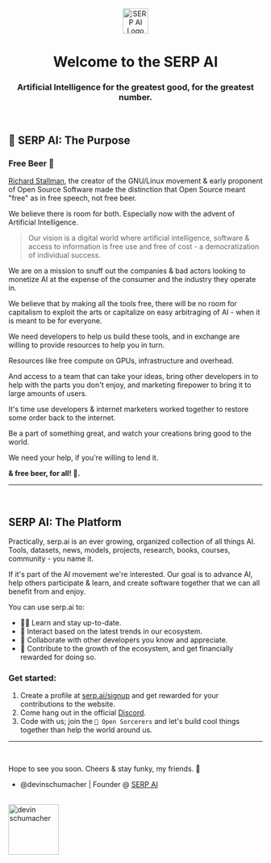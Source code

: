 <div align="center">
  <img src="https://user-images.githubusercontent.com/45643901/230811858-ef24f1ad-1c64-4cc6-a49a-63599d2eec95.png" alt="SERP AI Logo" width="50">
  <h1>Welcome to the SERP AI</h1>
  <h3><strong>Artificial Intelligence for the greatest good, for the greatest number.</strong></h3>
  
</div>
<br>



## 📯 SERP AI: The Purpose

### Free Beer 🍺

[Richard Stallman](https://en.wikipedia.org/wiki/Richard_Stallman), the creator of the GNU/Linux movement & early proponent of Open Source Software made the distinction that Open Source meant "free" as in free speech, not free beer.

We believe there is room for both. Especially now with the advent of Artificial Intelligence.

> Our vision is a digital world where artificial intelligence, software & access to information is free use and free of cost - a democratization of individual success.

We are on a mission to snuff out the companies & bad actors looking to monetize AI at the expense of the consumer and the industry they operate in.

We believe that by making all the tools free, there will be no room for capitalism to exploit the arts or capitalize on easy arbitraging of AI - when it is meant to be for everyone.

We need developers to help us build these tools, and in exchange are willing to provide resources to help you in turn.

Resources like free compute on GPUs, infrastructure and overhead.

And access to a team that can take your ideas, bring other developers in to help with the parts you don't enjoy, and marketing firepower to bring it to large amounts of users.

It's time use developers & internet marketers worked together to restore some order back to the internet.

Be a part of something great, and watch your creations bring good to the world.

We need your help, if you're willing to lend it.

**& free beer, for all! 🍻.**

---
<br>

## SERP AI: The Platform

Practically, serp.ai is an ever growing, organized collection of all things AI. Tools, datasets, news, models, projects, research, books, courses, community - you name it. 

If it's part of the AI movement we're interested. Our goal is to advance AI, help others participate & learn, and create software together that we can all benefit from and enjoy. 

You can use serp.ai to:

* 👨‍💻 Learn and stay up-to-date.
* 🙌 Interact based on the latest trends in our ecosystem.
* 🚀 Collaborate with other developers you know and appreciate.
* 💸 Contribute to the growth of the ecosystem, and get financially rewarded for doing so.

### Get started:

1. Create a profile at [serp.ai/signup](https://serp.ai/signup) and get rewarded for your contributions to the website.
2. Come hang out in the official [Discord](https://discord.gg/9M8NmPQgpE).
3. Code with us; join the `🧙 Open Sorcerers` and let's build cool things together than help the world around us.

***
<br>

Hope to see you soon.
Cheers & stay funky, my friends. 🦩

- @devinschumacher | Founder @ [SERP AI](https://serp.ai/)
<br>
<img src="https://user-images.githubusercontent.com/45643901/230811358-f2e9a12d-b76d-4880-bf06-a96b16f78ad8.jpg" alt="devin schumacher" width="100">
